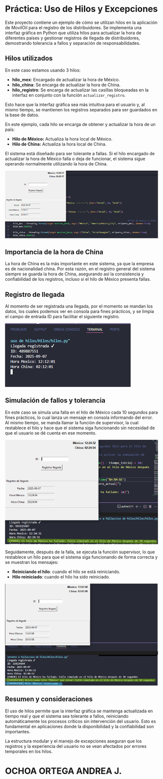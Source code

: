 # Práctica: Uso de Hilos y Excepciones 

Este proyecto contiene un ejemplo de cómo se utilizan hilos en la aplicación de MovilOil para el registro de los distribuidores. Se implementa una interfaz gráfica en Python que utiliza hilos para actualizar la hora de diferentes países y gestionar registros de llegada de distribuidores, demostrando tolerancia a fallos y separación de responsabilidades.

## Hilos utilizados

En este caso estamos usando 3 hilos:

- **hilo_mex**: Encargado de actualizar la hora de México.
- **hilo_china**: Se encarga de actualizar la hora de China.
- **hilo_registro**: Se encarga de actualizar las casillas bloqueadas en la interfaz en conjunto con la función `actualizar_registro`.

Esto hace que la interfaz gráfica sea más intuitiva para el usuario y, al mismo tiempo, se mantienen los registros separados para ser guardados en la base de datos.

En este ejemplo, cada hilo se encarga de obtener y actualizar la hora de un país:

- **Hilo de México:** Actualiza la hora local de México.
- **Hilo de China:** Actualiza la hora local de China.

El sistema está diseñado para ser tolerante a fallas. Si el hilo encargado de actualizar la hora de México falla o deja de funcionar, el sistema sigue operando normalmente utilizando la hora de China.

![Referencia: uso de hilos](pruebas/uso%20de%20hilos.png)

## Importancia de la hora de China

La hora de China es la más importante en este sistema, ya que la empresa es de nacionalidad china. Por esta razón, en el registro general del sistema siempre se guarda la hora de China, asegurando así la consistencia y confiabilidad de los registros, incluso si el hilo de México presenta fallas.

## Registro de llegada

Al momento de ser registrada una llegada, por el momento se mandan los datos, los cuales podemos ver en consola para fines prácticos, y se limpia el campo de entrada ID para facilitar el siguiente registro.

![Referencia: consola](pruebas/consola.png)

## Simulación de fallos y tolerancia

En este caso se simula una falla en el hilo de México cada 10 segundos para fines prácticos, lo cual lanza un mensaje en consola informando del error. Al mismo tiempo, se manda llamar la función de supervisor, la cual restablece el hilo y hace que el sistema siga funcionando sin necesidad de que el usuario se dé cuenta en ese momento.

![Referencia: simulación de falla](pruebas/simulacion%20de%20falla.png)

Seguidamente, después de la falla, se ejecuta la función supervisor, lo que restablece un hilo para que el sistema siga funcionando de forma correcta y se muestran los mensajes:

- **Reiniciando el hilo**: cuando el hilo se está reiniciando.
- **Hilo reiniciado**: cuando el hilo ha sido reiniciado.

![Referencia: excepciones en los hilos](pruebas/excepciones%20en%20los%20hilos.png)

## Resumen y consideraciones

El uso de hilos permite que la interfaz gráfica se mantenga actualizada en tiempo real y que el sistema sea tolerante a fallos, reiniciando automáticamente los procesos críticos sin intervención del usuario. Esto es fundamental en aplicaciones donde la disponibilidad y la confiabilidad son importantes.

La estructura modular y el manejo de excepciones aseguran que los registros y la experiencia del usuario no se vean afectados por errores temporales en los hilos.


# OCHOA ORTEGA ANDREA J.




